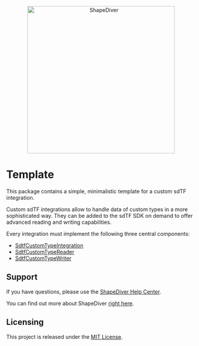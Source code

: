 <p align="center">
  <a href="https://www.shapediver.com/">
    <img src="https://sduse1-assets.shapediver.com/production/assets/img/navbar_logo.png" alt="ShapeDiver" width="392" />
  </a>
</p>

# Template
This package contains a simple, minimalistic template for a custom sdTF integration.

Custom sdTF integrations allow to handle data of custom types in a more sophisticated way.
They can be added to the sdTF SDK on demand to offer advanced reading and writing capabilities.

Every integration must implement the following three central components:
* [SdtfCustomTypeIntegration](https://github.com/shapediver/ShapeDiverSdtfTypeScript/blob/master/libs/custom_integration_template/src/SdtfCustomTypeIntegration.ts)
* [SdtfCustomTypeReader](https://github.com/shapediver/ShapeDiverSdtfTypeScript/blob/master/libs/custom_integration_template/src/SdtfCustomTypeReader.ts)
* [SdtfCustomTypeWriter](https://github.com/shapediver/ShapeDiverSdtfTypeScript/blob/master/libs/custom_integration_template/src/SdtfCustomTypeWriter.ts)

## Support
If you have questions, please use the [ShapeDiver Help Center](https://help.shapediver.com/).

You can find out more about ShapeDiver [right here](https://www.shapediver.com/).

## Licensing
This project is released under the [MIT License](https://github.com/shapediver/ShapeDiverSdtfTypeScript/blob/master/LICENSE).

